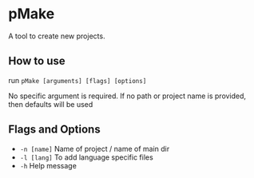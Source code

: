 # pMake

A tool to create new projects.  

## How to use  

run `pMake [arguments] [flags] [options]`  
 
No specific argument is required. If no path or project name is provided, then defaults will be used

## Flags and Options

* `-n [name]` Name of project / name of main dir
* `-l [lang]` To add language specific files
* `-h` Help message